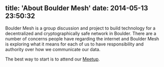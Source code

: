 title: 'About Boulder Mesh'
date: 2014-05-13 23:50:32
---

Boulder Mesh is a group discussion and project to build technology for a decentralized and cryptographically safe network in Boulder. There are a number of concerns people have regarding the internet and Boulder Mesh is exploring what it means for each of us to have responsibility and authority over how we communicate our data.

The best way to start is to attend our [Meetup](http://www.meetup.com/Boulder-Meshnet/).
